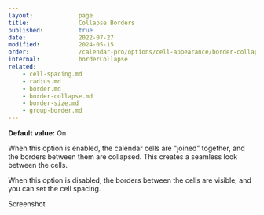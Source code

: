 ```yaml
---
layout:             page
title:              Collapse Borders
published:          true
date:               2022-07-27
modified:           2024-05-15
order:              /calendar-pro/options/cell-appearance/border-collapse
internal:           borderCollapse
related:
    - cell-spacing.md
    - radius.md
    - border.md
    - border-collapse.md
    - border-size.md
    - group-border.md
---
```

**Default value:** On

When this option is enabled, the calendar cells are "joined" together, and the borders between them are collapsed. This creates a seamless look between the cells.

When this option is disabled, the borders between the cells are visible, and you can set the cell spacing.

<todo>Screenshot</todo>